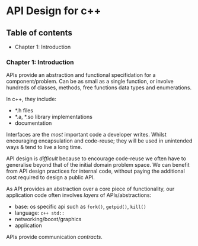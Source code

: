 # API Design for c++

## Table of contents

- Chapter 1: Introduction

### Chapter 1: Introduction

APIs provide an abstraction and functional specifidation for a component/problem. Can be as small as a single function, or involve hundreds of classes, methods, free functions data types and enumerations.

In c++, they include:
- *.h files
- *.a, *.so library implementations
- documentation

Interfaces are the _most_ important code a developer writes. Whilst encouraging encapsulation and code-reuse; they will be used in unintended ways & tend to live a long time. 

API design is _difficult_ because to encourage code-reuse we often have to generalise beyond that of the initial domain problem space. We can benefit from API design practices for internal code, without paying the additional cost required to design a public API.

As API provides an abstraction over a core piece of functionality, our application code often involves _layers_ of APIs/abstractions:
- base: os specific api such as `fork()`, `getpid()`, `kill()`
- language: `c++ std::`
- networking/boost/graphics
- application

APIs provide communication _contracts_. 

